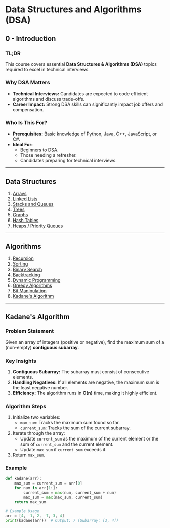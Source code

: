 # Data Structures and Algorithms (DSA)

## 0 - Introduction

### TL;DR
This course covers essential **Data Structures & Algorithms (DSA)** topics required to excel in technical interviews.

### Why DSA Matters
- **Technical Interviews:** Candidates are expected to code efficient algorithms and discuss trade-offs.
- **Career Impact:** Strong DSA skills can significantly impact job offers and compensation.

### Who Is This For?
- **Prerequisites:** Basic knowledge of Python, Java, C++, JavaScript, or C#.
- **Ideal For:**
  - Beginners to DSA.
  - Those needing a refresher.
  - Candidates preparing for technical interviews.

---

## Data Structures
1. [Arrays](Topics/DSA/Arrays_and_Strings.md)
2. [Linked Lists](Topics/DSA/Linked_Lists.md)
3. [Stacks and Queues](Topics/DSA/Stacks_and_Queues.md)
4. [Trees](Topics/DSA/Trees.md)
5. [Graphs](Topics/DSA/Graphs.md)
6. [Hash Tables](Topics/DSA/Hashing.md)
7. [Heaps / Priority Queues](Topics/DSA/Heap_Priority_Queue.md)

---

## Algorithms
1. [Recursion](Topics/DSA/Recursion.md)
2. [Sorting](Topics/DSA/Sorting.md)
3. [Binary Search](Topics/DSA/Binary_Search.md)
4. [Backtracking](Topics/DSA/Backtracking.md)
5. [Dynamic Programming](Topics/DSA/Dynamic_Programming.md)
6. [Greedy Algorithms](Topics/DSA/Greedy_Algorithms.md)
7. [Bit Manipulation](Topics/DSA/Bit_Manipulation.md)
8. [Kadane's Algorithm](#kadanes-algorithm)

---

## Kadane's Algorithm

### Problem Statement
Given an array of integers (positive or negative), find the maximum sum of a (non-empty) **contiguous subarray**.

### Key Insights
1. **Contiguous Subarray:** The subarray must consist of consecutive elements.
2. **Handling Negatives:** If all elements are negative, the maximum sum is the least negative number.
3. **Efficiency:** The algorithm runs in **O(n)** time, making it highly efficient.

### Algorithm Steps
1. Initialize two variables:
   - `max_sum`: Tracks the maximum sum found so far.
   - `current_sum`: Tracks the sum of the current subarray.
2. Iterate through the array:
   - Update `current_sum` as the maximum of the current element or the sum of `current_sum` and the current element.
   - Update `max_sum` if `current_sum` exceeds it.
3. Return `max_sum`.

### Example
```python
def kadane(arr):
    max_sum = current_sum = arr[0]
    for num in arr[1:]:
        current_sum = max(num, current_sum + num)
        max_sum = max(max_sum, current_sum)
    return max_sum

# Example Usage
arr = [4, -1, 2, -7, 3, 4]
print(kadane(arr))  # Output: 7 (Subarray: [3, 4])
